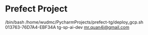 # Prefect Project

/bin/bash /home/wudmc/PycharmProjects/prefect-tg/deploy_gcp.sh 013763-76D7A4-EBF34A tg-sp-ai-dev mr.quan4i@gmail.com

